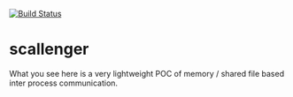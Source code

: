 [![Build Status](https://travis-ci.org/FelixKlauke/scallenger.svg?branch=master)](https://travis-ci.org/FelixKlauke/scallenger)

# scallenger
What you see here is a very lightweight POC of memory / shared file based inter process communication.
